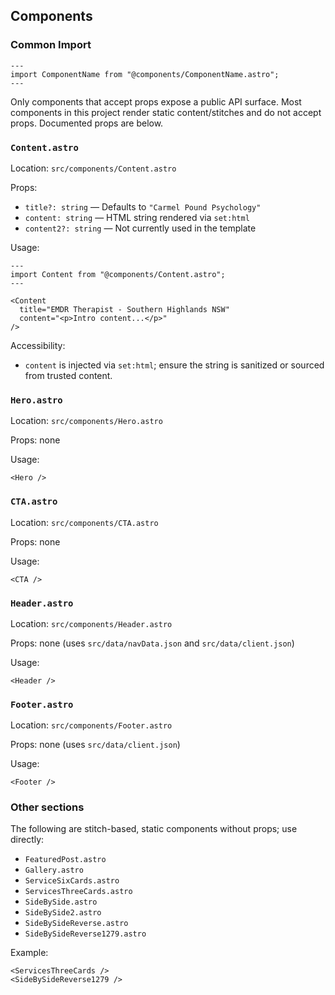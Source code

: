 ## Components

### Common Import
```astro
---
import ComponentName from "@components/ComponentName.astro";
---
```

Only components that accept props expose a public API surface. Most components in this project render static content/stitches and do not accept props. Documented props are below.

### `Content.astro`
Location: `src/components/Content.astro`

Props:
- `title?: string` — Defaults to `"Carmel Pound Psychology"`
- `content: string` — HTML string rendered via `set:html`
- `content2?: string` — Not currently used in the template

Usage:
```astro
---
import Content from "@components/Content.astro";
---

<Content
  title="EMDR Therapist - Southern Highlands NSW"
  content="<p>Intro content...</p>"
/>
```

Accessibility:
- `content` is injected via `set:html`; ensure the string is sanitized or sourced from trusted content.

### `Hero.astro`
Location: `src/components/Hero.astro`

Props: none

Usage:
```astro
<Hero />
```

### `CTA.astro`
Location: `src/components/CTA.astro`

Props: none

Usage:
```astro
<CTA />
```

### `Header.astro`
Location: `src/components/Header.astro`

Props: none (uses `src/data/navData.json` and `src/data/client.json`)

Usage:
```astro
<Header />
```

### `Footer.astro`
Location: `src/components/Footer.astro`

Props: none (uses `src/data/client.json`)

Usage:
```astro
<Footer />
```

### Other sections
The following are stitch-based, static components without props; use directly:
- `FeaturedPost.astro`
- `Gallery.astro`
- `ServiceSixCards.astro`
- `ServicesThreeCards.astro`
- `SideBySide.astro`
- `SideBySide2.astro`
- `SideBySideReverse.astro`
- `SideBySideReverse1279.astro`

Example:
```astro
<ServicesThreeCards />
<SideBySideReverse1279 />
```

